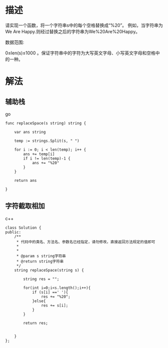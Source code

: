 # 描述
请实现一个函数，将一个字符串s中的每个空格替换成“%20”。
例如，当字符串为We Are Happy.则经过替换之后的字符串为We%20Are%20Happy。

数据范围:

0≤len(s)≤1000 。保证字符串中的字符为大写英文字母、小写英文字母和空格中的一种。

# 解法

## 辅助栈
go
```
func replaceSpace(s string) string {

	var ans string

	temp := strings.Split(s, " ")

	for i := 0; i < len(temp); i++ {
		ans += temp[i]
		if i != len(temp)-1 {
			ans += "%20"
		}
	}

	return ans

}
```

## 字符截取相加
c++
```
class Solution {
public:
    /**
     * 代码中的类名、方法名、参数名已经指定，请勿修改，直接返回方法规定的值即可
     *
     * 
     * @param s string字符串 
     * @return string字符串
     */
    string replaceSpace(string s) {
       
        string res = "";

        for(int i=0;i<s.length();i++){
            if (s[i] ==' '){
                res += "%20";
            }else{
                res += s[i];
            }
        }

        return res;


    }
};
```